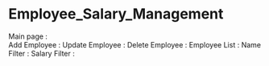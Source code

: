 # Employee_Salary_Management
Main page :                                                                                        
Add Employee : 
Update Employee :
Delete Employee :
Employee List :
Name Filter :
Salary Filter : 
